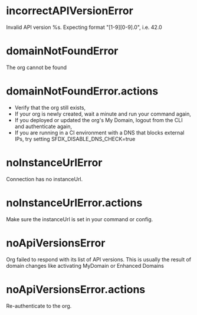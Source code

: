 # incorrectAPIVersionError

Invalid API version %s. Expecting format "[1-9][0-9].0", i.e. 42.0

# domainNotFoundError

The org cannot be found

# domainNotFoundError.actions

- Verify that the org still exists,
- If your org is newly created, wait a minute and run your command again,
- If you deployed or updated the org's My Domain, logout from the CLI and authenticate again,
- If you are running in a CI environment with a DNS that blocks external IPs, try setting SFDX_DISABLE_DNS_CHECK=true

# noInstanceUrlError

Connection has no instanceUrl.

# noInstanceUrlError.actions

Make sure the instanceUrl is set in your command or config.

# noApiVersionsError

Org failed to respond with its list of API versions. This is usually the result of domain changes like activating MyDomain or Enhanced Domains

# noApiVersionsError.actions

Re-authenticate to the org.
